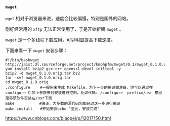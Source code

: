 #### `mwget` 

`wget` 相对于浏览器来说，速度会比较偏慢，特别是国外的网站。

刚好经常用的 `xftp` 无法正常使用了，于是开始折腾 `mwget` 。

`mwget` 是一个多线程下载应用，可以明显提高下载速度。

下面来看一下 `mwget` 安装步骤：

```shell
#!/bin/bashwget http://jaist.dl.sourceforge.net/project/kmphpfm/mwget/0.1/mwget_0.1.0.orig.tar.bz2
yum install bzip2 gcc-c++ openssl-devel intltool -y
bzip2 -d mwget_0.1.0.orig.tar.bz2
tar -xvf mwget_0.1.0.orig.tar 
cd mwget_0.1.0.orig
./configure 　　#一般用来生成 Makefile，为下一步的编译做准备，你可以通过在 configure 后加上参数来对安装进行控制，比如代码:./configure –prefix=/usr 意思是将该软件安装在/usr下面
make　　　　　　 #编译，大多数的源代码包都经过这一步进行编译
make install　　#开始安装echo "至此，安装完成"
```

https://www.cnblogs.com/biaopei/p/12017150.html

